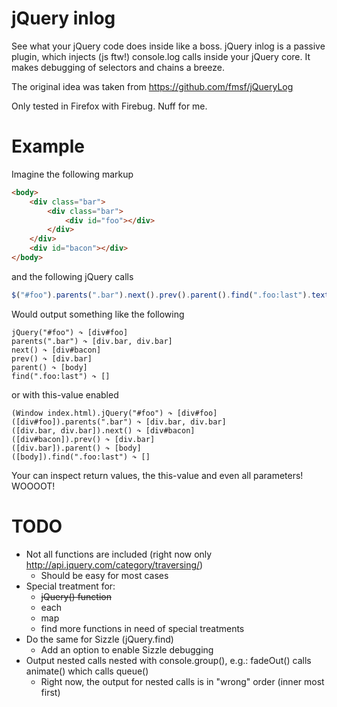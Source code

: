 jQuery inlog
======

See what your jQuery code does inside like a boss.
jQuery inlog is a passive plugin, which injects (js ftw!) console.log calls inside your jQuery core.
It makes debugging of selectors and chains a breeze.

The original idea was taken from https://github.com/fmsf/jQueryLog

Only tested in Firefox with Firebug. Nuff for me.


Example
========

Imagine the following markup

```html
<body>
	<div class="bar">
		<div class="bar">
			<div id="foo"></div>
		</div>
	</div>
	<div id="bacon"></div>
</body>
```

and the following jQuery calls

```javascript
$("#foo").parents(".bar").next().prev().parent().find(".foo:last").text("test");
```

Would output something like the following

```
jQuery("#foo") ↷ [div#foo]
parents(".bar") ↷ [div.bar, div.bar]
next() ↷ [div#bacon]
prev() ↷ [div.bar]
parent() ↷ [body]
find(".foo:last") ↷ []
```

or with this-value enabled

```
(Window index.html).jQuery("#foo") ↷ [div#foo]
([div#foo]).parents(".bar") ↷ [div.bar, div.bar]
([div.bar, div.bar]).next() ↷ [div#bacon]
([div#bacon]).prev() ↷ [div.bar]
([div.bar]).parent() ↷ [body]
([body]).find(".foo:last") ↷ []
```

Your can inspect return values, the this-value and even all parameters! WOOOOT!


TODO
========

* Not all functions are included (right now only http://api.jquery.com/category/traversing/)
	* Should be easy for most cases
* Special treatment for:
	* ~~jQuery() function~~
	* each
	* map
	* find more functions in need of special treatments
* Do the same for Sizzle (jQuery.find)
	* Add an option to enable Sizzle debugging
* Output nested calls nested with console.group(), e.g.: fadeOut() calls animate() which calls queue()
	* Right now, the output for nested calls is in "wrong" order (inner most first)

